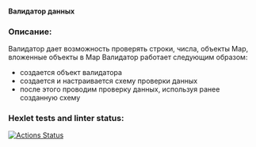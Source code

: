 <h4>Валидатор данных</h4>
<h3>Описание:</h3>
<p>Валидатор дает возможность проверять строки, числа, объекты Map, вложенные объекты в Map
Валидатор работает следующим образом:
<ul>
  <li>создается объект валидатора</li>
  <li>создается и настраивается схему проверки данных </li>
  <li>после этого проводим проверку данных, используя ранее созданную схему</li>
</ul></p>

### Hexlet tests and linter status:
[![Actions Status](https://github.com/JavaQuaker/java-project-78/workflows/hexlet-check/badge.svg)](https://github.com/JavaQuaker/java-project-78/actions)
